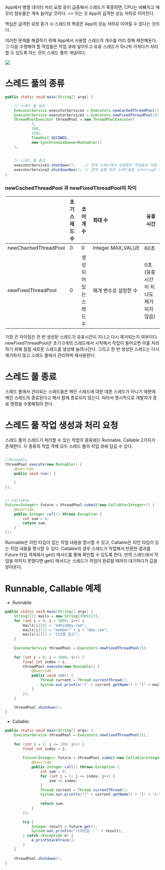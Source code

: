 
App에서 병렬 데이터 처리 요청 등이 급증해서 스레드가 폭증하면, CPU는 바빠지고 메모리 점유율은 계속 늘어날 것이다. => 이는 곳 App의 급격한 성능 저하로 이어진다.

핵심은 급격한 요청 증가 시 스레드의 폭증은 App의 성능 저하로 이어질 수 있다는 것이다.

이러한 문제를 해결하기 위해 App에서 사용할 스레드의 개수를 미리 정해 제한해둔다. 그 다음 수행해야 할 작업들은 작업 큐에 넣어두고 유휴 스레드가 하나씩 가져다가 처리할 수 있도록 하는 것이 스레드 풀의 개념이다.

![](https://i.imgur.com/pYCIAfY.png)



# 스레드 풀의 종류

~~~ java
public static void main(String[] args) {  

	// 스레드 풀 생성
    ExecutorService executorService1 = Executors.newCachedThreadPool();  
    ExecutorService executorService2 = Executors.newFixedThreadPool(5);  
    ThreadPoolExecutor threadPool = new ThreadPoolExecutor(  
            3,  
            100,  
            120L,  
            TimeUnit.SECONDS,  
            new SynchronousQueue<Runnable>()  
    );  
  
  
    // 스레드 풀 종료  
    executorService1.shutdown();    // 현재 스레드에서 실행중인 작업들과 작업 큐에 담겨있는 작업들은 모두 수행한 다음 스레드 풀을 종료  
    executorService2.shutdownNow(); // 현재 실행 중인 스레드들을 interrupt 하고 스레드풀을 종료. 리턴 값은 작업 큐에 담겨있는 작업들의 목록  
}
~~~

### newCachedThreadPool 과 newFixedThreadPool의 차이


|  | 초기 스레드 수 | 코어 개수 | 최대 수 | 유휴 시간 |
| :--- | :--- | :--- | :--- | ---- |
| newChachedThreadPool | 0 | 0 | Integer.MAX_VALUE | 60초 |
| newFixedThreadPool | 0 | 생성되어 있는 <br>스레드 수 | 매개 변수로 설정한 수 | 0초 (유휴 시간이 지나도 제거되지 않음) |

가장 큰 차이점은 한 번 생성된 스레드가 유휴시간이 지나고 다시 제거되는지 여부이다. newFixedThreadPool은 초기 0개의 스레드에서 시작해서 작업이 들어오면 이를 처리하기 위해 점점 새로운 스레드를 생성해 늘려나간다. 그리고 한 번 생성된 스레드는 다시 제거하지 않고 스레드 풀에서 관리하며 재사용한다.


# 스레드 풀 종료

스레드 풀에서 관리되는 스레드들은 메인 스레드에 대한 데몬 스레드가 아니기 때문에 메인 스레드의 종료된다고 해서 함께 종료되지 않는다. 따라서 명시적으로 개발자가 종료 명령을 수행해줘야 한다.



# 스레드 풀 작업 생성과 처리 요청

스레드 풀의 스레드가 처리할 수 있는 작업의 종류에는 Runnable, Callable 2가지가 존재한다.
두 종류의 작업 객체 모두 스레드 풀의 작업 큐에 담길 수 있다.

~~~ java

//Runnable
threadPool.execute(new Runnable() {  
    @Override  
    public void run() {  
    
    }  
});


// Callable
Future<Integer> future = threadPool.submit(new Callable<Integer>() {  
    @Override  
    public Integer call() throws Exception {  
        int sum = 0;  
        return sum;  
    }  
});

~~~

Runnable은 리턴 타입이 없는 작업 내용을 명시할 수 있고, Callable은 리턴 타입이 있는 작업 내용을 명시할 수 있다. Callable의 경우 스레드가 작업해서 반환한 결과를 Future 타입 객체에서 get() 메서드를 통해 확인할 수 있도록 한다. 만약 스레드에서 작업을 마치지 못했다면 get() 메서드는 스레드가 작업이 완료될 때까지 대기하다가 값을 받아온다.


# Runnable, Callable 예제

- Runnable
~~~ java
public static void main(String[] args) {  
    String[][] mails = new String[1000][3];  
    for (int i = 0; i < 1000; i++) {  
        mails[i][0] = "admin@my.com";  
        mails[i][1] = "member" + i + "@my.com";  
        mails[i][2] = "신상품 입고";  
    }  
  
    ExecutorService threadPool = Executors.newFixedThreadPool(5);  
  
    for (int i = 0; i < 1000; i++) {  
        final int index = i;  
        threadPool.execute(new Runnable() {  
            @Override  
            public void run() {  
                Thread current = Thread.currentThread();  
                System.out.println("[" + current.getName() + "]" + mails[index][0] + "===>" + mails[index][1] + ":" + mails[index][2]);  
            }  
        });  
    }  
  
    threadPool.shutdown();  
}
~~~


- Callable

~~~ java
public static void main(String[] args) {  
    ExecutorService threadPool = Executors.newFixedThreadPool(5);  
  
    for (int i = 1; i <= 100; i++) {  
        final int index = i;  
  
        Future<Integer> future = threadPool.submit(new Callable<Integer>() {  
            @Override  
            public Integer call() throws Exception {  
                int sum = 0;  
                for (int j = 1; j <= index; j++) {  
                    sum += index;  
                }  
                Thread current = Thread.currentThread();  
                System.out.println("[" + current.getName() + "]" + "1~" + index + " 범위 합 계산");  
  
                return sum;  
            }  
        });  
  
        try {  
            Integer result = future.get();  
            System.out.println("\t리턴값 : " + result);  
        } catch (Exception e) {  
            e.printStackTrace();  
        }  
    }  
  
    threadPool.shutdown();  
}
~~~